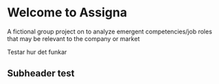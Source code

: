 # Welcome to Assigna
A fictional group project on to analyze emergent competencies/job roles that may be relevant to the company or market


Testar hur det funkar



## Subheader test